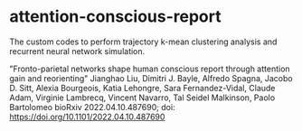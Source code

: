 # attention-conscious-report

The custom codes to perform trajectory k-mean clustering analysis and recurrent neural network simulation.

"Fronto-parietal networks shape human conscious report through attention gain and reorienting"
Jianghao Liu, Dimitri J. Bayle, Alfredo Spagna, Jacobo D. Sitt, Alexia Bourgeois, Katia Lehongre, Sara Fernandez-Vidal, Claude Adam, Virginie Lambrecq, Vincent Navarro, Tal Seidel Malkinson, Paolo Bartolomeo
bioRxiv 2022.04.10.487690; doi: https://doi.org/10.1101/2022.04.10.487690
